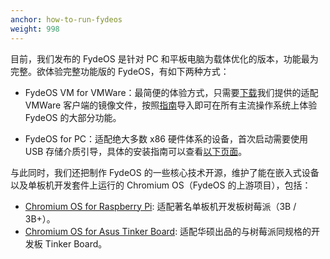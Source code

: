 ```yaml
---
anchor: how-to-run-fydeos
weight: 998
---
```

目前，我们发布的 FydeOS 是针对 PC 和平板电脑为载体优化的版本，功能最为完整。欲体验完整功能版的 FydeOS，有如下两种方式：

 - FydeOS VM for VMWare：最简便的体验方式，只需要[下载](https://fydeos.com/download/)我们提供的适配 VMWare 客户端的镜像文件，按照[指南](https://fydeos.com/instructions-vmware/)导入即可在所有主流操作系统上体验 FydeOS 的大部分功能。

 - FydeOS for PC：适配绝大多数 x86 硬件体系的设备，首次启动需要使用 USB 存储介质引导，具体的安装指南可以查看[以下页面](https://fydeos.com/instructions-pc/)。

与此同时，我们还把制作 FydeOS 的一些核心技术开源，维护了能在嵌入式设备以及单板机开发套件上运行的 Chromium OS（FydeOS 的上游项目），包括：

 - [Chromium OS for Raspberry Pi](https://github.com/FydeOS/chromium_os_for_raspberry_pi): 适配著名单板机开发板树莓派（3B / 3B+）。
 - [Chromium OS for Asus Tinker Board](https://github.com/FydeOS/chromium_os_for_tinker_board): 适配华硕出品的与树莓派同规格的开发板 Tinker Board。
